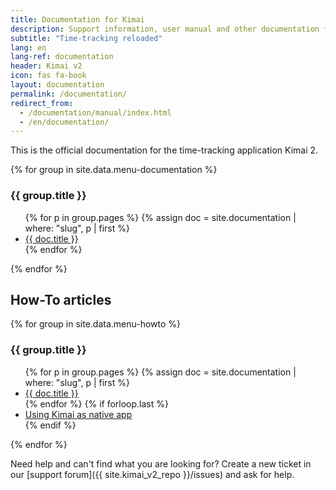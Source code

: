 ```yaml
---
title: Documentation for Kimai
description: Support information, user manual and other documentation for Kimai time-tracking
subtitle: "Time-tracking reloaded"
lang: en
lang-ref: documentation
header: Kimai v2
icon: fas fa-book
layout: documentation
permalink: /documentation/
redirect_from:
  - /documentation/manual/index.html
  - /en/documentation/
---
```


This is the official documentation for the time-tracking application Kimai 2.
  
{% for group in site.data.menu-documentation %}
<h3>{{ group.title }}</h3>
<ul>
    {% for p in group.pages %}
    {% assign doc = site.documentation | where: "slug", p | first %}
    <li><a href="{{ doc.url }}">{{ doc.title }}</a></li>
    {% endfor %}
</ul>
{% endfor %}

## How-To articles

{% for group in site.data.menu-howto %}
<h3>{{ group.title }}</h3>
<ul>
    {% for p in group.pages %}
    {% assign doc = site.documentation | where: "slug", p | first %}
        <li><a href="{{ doc.url }}">{{ doc.title }}</a></li>
    {% endfor %}
    {% if forloop.last %}
        <li><a href="{% link _posts/2019-06-11-using-kimai-as-native-app.md %}">Using Kimai as native app</a></li>
    {% endif %}
</ul>
{% endfor %}

Need help and can't find what you are looking for? 
Create a new ticket in our [support forum]({{ site.kimai_v2_repo }}/issues) and ask for help.
